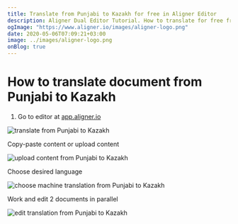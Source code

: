 ```yaml
---
title: Translate from Punjabi to Kazakh for free in Aligner Editor
description: Aligner Dual Editor Tutorial. How to translate for free from Punjabi to Kazakh. Aligner is multilingual document management platform. 
ogImage: "https://www.aligner.io/images/aligner-logo.png"
date: 2020-05-06T07:09:21+03:00
image: ../images/aligner-logo.png
onBlog: true
---
```


# How to translate document from Punjabi to Kazakh

1. Go to editor at [app.aligner.io](https://app.aligner.io "Aligner App web page")

![translate from Punjabi to Kazakh](../aligner-blank-editor.png "translate from Punjabi to Kazakh")

Copy-paste content or upload content

![upload content from Punjabi to Kazakh](../aligner-uploaded-document.png "upload content from Punjabi to Kazakh")

Choose desired language

![choose machine translation from Punjabi to Kazakh](../aligner-language-dropdown.png "choose machine translation from Punjabi to Kazakh")

Work and edit 2 documents in parallel

![edit translation from Punjabi to Kazakh](../aligner-double-sitded-editor.png "edit translation from Punjabi to Kazakh")

